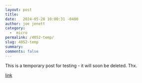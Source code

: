 ```yaml
---
layout: post
title:  
date:   2024-05-28 10:00:31 -0400
author: joe jenett
category:
  -  micro
permalink: /4052-temp/
slug: 4052-temp
summary: 
comments: false
---
```

This is a temporary post for testing - it will soon be deleted. Thx.

<a href="https://iwebthings.joejenett.com/here-to-reclaim-the-throne-of-simplicity/">link</a>





